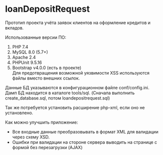 # loanDepositRequest #

Прототип проекта учёта заявок клиентов на оформление кредитов и вкладов.

Использованные версии ПО:

1. PHP 7.4
2. MySQL 8.0 (5.7+)
3. Apache 2.4
4. PHPUnit 9.5.16
5. Bootstrap v4.0.0 (есть в проекте)  
   Для предотвращения возможной уязвимости XSS используются файлы вместо внешних ссылок.

Данные БД указываются в конфигурационном файле conf/config.ini.  
Дамп БД находится в каталоге tools/sql.
(Сначала выполнить create_database.sql, потом loandepositrequest.sql)

Так же потребуется установить расширение php-xml, если оно не установлено.

Как можно улучшить приложение:

* Все входные данные преобразовывать в формат XML для валидации через схему XSD.
* Ошибки при валидации на стороне сервера выводить на странице с формой без перезагрузки (AJAX)

